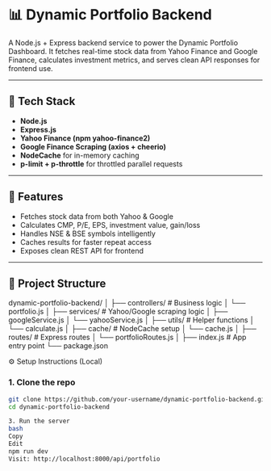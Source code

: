 # 📊 Dynamic Portfolio Backend

A Node.js + Express backend service to power the Dynamic Portfolio Dashboard. It fetches real-time stock data from Yahoo Finance and Google Finance, calculates investment metrics, and serves clean API responses for frontend use.

---

## 🔧 Tech Stack

- **Node.js**
- **Express.js**
- **Yahoo Finance (npm yahoo-finance2)**
- **Google Finance Scraping (axios + cheerio)**
- **NodeCache** for in-memory caching
- **p-limit + p-throttle** for throttled parallel requests

---

## 🚀 Features

- Fetches stock data from both Yahoo & Google
- Calculates CMP, P/E, EPS, investment value, gain/loss
- Handles NSE & BSE symbols intelligently
- Caches results for faster repeat access
- Exposes clean REST API for frontend

---

## 📁 Project Structure
dynamic-portfolio-backend/
│
├── controllers/ # Business logic
│ └── portfolio.js
│
├── services/ # Yahoo/Google scraping logic
│ ├── googleService.js
│ └── yahooService.js
│
├── utils/ # Helper functions
│ └── calculate.js
│
├── cache/ # NodeCache setup
│ └── cache.js
│
├── routes/ # Express routes
│ └── portfolioRoutes.js
│
├── index.js # App entry point
└── package.json

 ⚙️ Setup Instructions (Local)

### 1. Clone the repo

```bash
git clone https://github.com/your-username/dynamic-portfolio-backend.git
cd dynamic-portfolio-backend

3. Run the server
bash
Copy
Edit
npm run dev
Visit: http://localhost:8000/api/portfolio


